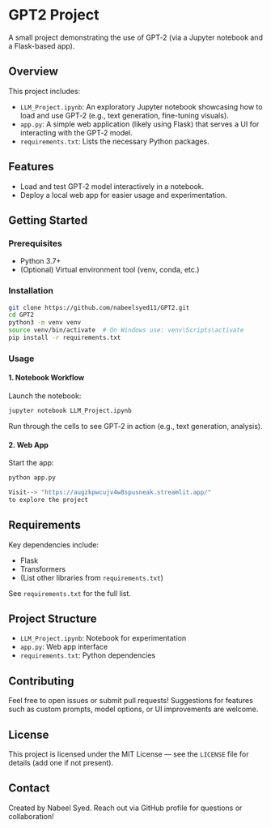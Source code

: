 # GPT2 Project

A small project demonstrating the use of GPT‑2 (via a Jupyter notebook and a Flask-based app).

## Overview

This project includes:

- `LLM_Project.ipynb`: An exploratory Jupyter notebook showcasing how to load and use GPT‑2 (e.g., text generation, fine-tuning visuals).
- `app.py`: A simple web application (likely using Flask) that serves a UI for interacting with the GPT‑2 model.
- `requirements.txt`: Lists the necessary Python packages.

## Features

- Load and test GPT‑2 model interactively in a notebook.
- Deploy a local web app for easier usage and experimentation.

## Getting Started

### Prerequisites

- Python 3.7+
- (Optional) Virtual environment tool (venv, conda, etc.)

### Installation

```bash
git clone https://github.com/nabeelsyed11/GPT2.git
cd GPT2
python3 -m venv venv
source venv/bin/activate  # On Windows use: venv\Scripts\activate
pip install -r requirements.txt
```

### Usage

#### 1. Notebook Workflow

Launch the notebook:

```bash
jupyter notebook LLM_Project.ipynb
```

Run through the cells to see GPT‑2 in action (e.g., text generation, analysis).

#### 2. Web App

Start the app:

```bash
python app.py
```

```bash
Visit--> "https://augzkpwcujv4w8spusneak.streamlit.app/"
to explore the project
```



## Requirements

Key dependencies include:

- Flask
- Transformers
- (List other libraries from `requirements.txt`)

See `requirements.txt` for the full list.

## Project Structure

- `LLM_Project.ipynb`: Notebook for experimentation  
- `app.py`: Web app interface  
- `requirements.txt`: Python dependencies

## Contributing

Feel free to open issues or submit pull requests! Suggestions for features such as custom prompts, model options, or UI improvements are welcome.

## License

This project is licensed under the MIT License — see the `LICENSE` file for details (add one if not present).

## Contact

Created by Nabeel Syed. Reach out via GitHub profile for questions or collaboration!
